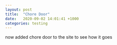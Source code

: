 ```yaml
---
layout: post
title:  "Chore Door"
date:   2020-09-02 14:01:41 +1000
categories: testing
---
```

now added chore door to the site to see how it goes

